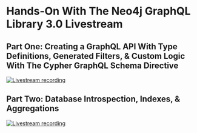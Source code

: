 # Hands-On With The Neo4j GraphQL Library 3.0 Livestream

## Part One: Creating a GraphQL API With Type Definitions, Generated Filters, & Custom Logic With The Cypher GraphQL Schema Directive

[![Livestream recording](https://img.youtube.com/vi/8Le6MeTvCAg/0.jpg)](https://www.youtube.com/watch?v=8Le6MeTvCAg)


## Part Two: Database Introspection, Indexes, & Aggregations

[![Livestream recording](https://img.youtube.com/vi/386eMuIktek/0.jpg)](https://www.youtube.com/watch?v=386eMuIktek)


